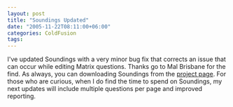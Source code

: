 ```yaml
---
layout: post
title: "Soundings Updated"
date: "2005-11-22T08:11:00+06:00"
categories: ColdFusion 
tags: 
---
```


I've updated Soundings with a very minor bug fix that corrects an issue that can occur while editing Matrix questions. Thanks go to Mal Brisbane for the find. As always, you can downloading Soundings from the <a href="http://ray.camdenfamily.com/projects/soundings">project page</a>. For those who are curious, when I do find the time to spend on Soundings, my next updates will include multiple questions per page and improved reporting.